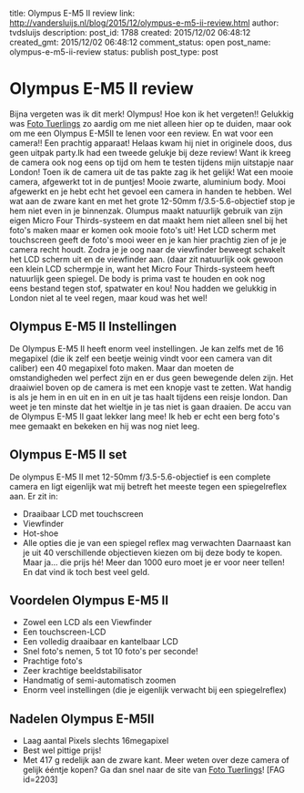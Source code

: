 title: Olympus E-M5 II review
link: http://vandersluijs.nl/blog/2015/12/olympus-e-m5-ii-review.html
author: tvdsluijs
description: 
post_id: 1788
created: 2015/12/02 06:48:12
created_gmt: 2015/12/02 06:48:12
comment_status: open
post_name: olympus-e-m5-ii-review
status: publish
post_type: post

# Olympus E-M5 II review

Bijna vergeten was ik dit merk! Olympus! Hoe kon ik het vergeten!! Gelukkig was [Foto Tuerlings](https://dezeeuwsefotograaf.nl/wp-content/uploads/2015/12/www.fototuerlings.nl) zo aardig om me niet alleen hier op te duiden, maar ook om me een Olympus E-M5II te lenen voor een review. En wat voor een camera!! Een prachtig apparaat! Helaas kwam hij niet in originele doos, dus geen uitpak party.Ik had een tweede gelukje bij deze review! Want ik kreeg de camera ook nog eens op tijd om hem te testen tijdens mijn uitstapje naar London! Toen ik de camera uit de tas pakte zag ik het gelijk! Wat een mooie camera, afgewerkt tot in de puntjes! Mooie zwarte, aluminium body. Mooi afgewerkt en je hebt echt het gevoel een camera in handen te hebben. Wel wat aan de zware kant en met het grote 12-50mm f/3.5-5.6-objectief stop je hem niet even in je binnenzak. Olumpus maakt natuurlijk gebruik van zijn eigen Micro Four Thirds-systeem en dat maakt hem niet alleen snel bij het foto's maken maar er komen ook mooie foto's uit! Het LCD scherm met touchscreen geeft de foto's mooi weer en je kan hier prachtig zien of je je camera recht houdt. Zodra je je oog naar de viewfinder beweegt schakelt het LCD scherm uit en de viewfinder aan. (daar zit natuurlijk ook gewoon een klein LCD schermpje in, want het Micro Four Thirds-systeem heeft natuurlijk geen spiegel. De body is prima vast te houden en ook nog eens bestand tegen stof, spatwater en kou! Nou hadden we gelukkig in London niet al te veel regen, maar koud was het wel!

## Olympus E-M5 II Instellingen

De Olympus E-M5 II heeft enorm veel instellingen. Je kan zelfs met de 16 megapixel (die ik zelf een beetje weinig vindt voor een camera van dit caliber) een 40 megapixel foto maken. Maar dan moeten de omstandigheden wel perfect zijn en er dus geen bewegende delen zijn. Het draaiwiel boven op de camera is met een knopje vast te zetten. Wat handig is als je hem in en uit en in en uit je tas haalt tijdens een reisje london. Dan weet je ten minste dat het wieltje in je tas niet is gaan draaien. De accu van de Olympus E-M5 II gaat lekker lang mee! Ik heb er echt een berg foto's mee gemaakt en bekeken en hij was nog niet leeg.

## Olympus E-M5 II set

De olympus E-M5 II met 12-50mm f/3.5-5.6-objectief is een complete camera en ligt eigenlijk wat mij betreft het meeste tegen een spiegelreflex aan. Er zit in:

  * Draaibaar LCD met touchscreen 
  * Viewfinder
  * Hot-shoe
  * Alle opties die je van een spiegel reflex mag verwachten
Daarnaast kan je uit 40 verschillende objectieven kiezen om bij deze body te kopen. Maar ja... die prijs hé! Meer dan 1000 euro moet je er voor neer tellen! En dat vind ik toch best veel geld. 

## Voordelen Olympus E-M5 II

  * Zowel een LCD als een Viewfinder
  * Een touchscreen-LCD
  * Een volledig draaibaar en kantelbaar LCD
  * Snel foto's nemen, 5 tot 10 foto's per seconde!
  * Prachtige foto's
  * Zeer krachtige beeldstabilisator
  * Handmatig of semi-automatisch zoomen
  * Enorm veel instellingen (die je eigenlijk verwacht bij een spiegelreflex)

## Nadelen Olympus E-M5II

  * Laag aantal Pixels slechts 16megapixel
  * Best wel pittige prijs!
  * Met 417 g redelijk aan de zware kant.
Meer weten over deze camera of gelijk ééntje kopen? Ga dan snel naar de site van [Foto Tuerlings](https://dezeeuwsefotograaf.nl/wp-content/uploads/2015/12/olympus-e-m5ii-1250-kit-slv-blk-e-m5-mark-ii-silver-ez.html)! [FAG id=2203]